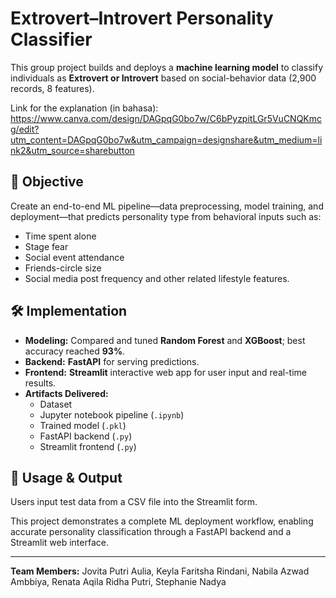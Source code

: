 # Extrovert–Introvert Personality Classifier

This group project builds and deploys a **machine learning model** to classify individuals as **Extrovert or Introvert** based on social-behavior data (2,900 records, 8 features).

Link for the explanation (in bahasa): [https://www.canva.com/design/DAGpqG0bo7w/C6bPyzpitLGr5VuCNQKmcg/edit?utm_content=DAGpqG0bo7w&utm_campaign=designshare&utm_medium=link2&utm_source=sharebutton ](https://bit.ly/PresentationPersonality)

## 🎯 Objective
Create an end-to-end ML pipeline—data preprocessing, model training, and deployment—that predicts personality type from behavioral inputs such as:
- Time spent alone
- Stage fear
- Social event attendance
- Friends-circle size
- Social media post frequency
and other related lifestyle features.

## 🛠 Implementation
- **Modeling:** Compared and tuned **Random Forest** and **XGBoost**; best accuracy reached **93%**.
- **Backend:** **FastAPI** for serving predictions.
- **Frontend:** **Streamlit** interactive web app for user input and real-time results.
- **Artifacts Delivered:** 
  - Dataset  
  - Jupyter notebook pipeline (`.ipynb`)  
  - Trained model (`.pkl`)  
  - FastAPI backend (`.py`)  
  - Streamlit frontend (`.py`)

## 🚀 Usage & Output
Users input test data from a CSV file into the Streamlit form.  

This project demonstrates a complete ML deployment workflow, enabling accurate personality classification through a FastAPI backend and a Streamlit web interface.

---

**Team Members:** Jovita Putri Aulia, Keyla Faritsha Rindani, Nabila Azwad Ambbiya, Renata Aqila Ridha Putri, Stephanie Nadya
